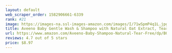 ```yaml
---
layout: default 
﻿web_scraper_order: 1582906661-6339
rank: #21
image: https://images-na.ssl-images-amazon.com/images/I/71wSpmP4q1L.jpg
title: Aveeno Baby Gentle Wash & Shampoo with Natural Oat Extract, Tear-Free &, Lightly…
url: https://www.amazon.com/Aveeno-Baby-Shampoo-Natural-Tear-Free/dp/B004L5JCZ4/ref=zg_mw_hpc_21?_encoding=UTF8&psc=1&refRID=AKFJNXASQBPB6KPJQJKV
reviews: 4.7 out of 5 stars
price: $8.97 
---
```

